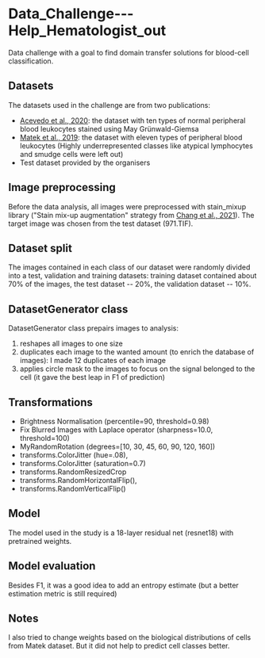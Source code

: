 # Data_Challenge---Help_Hematologist_out

Data challenge with a goal to find domain transfer solutions for blood-cell classification.

## Datasets

The datasets used in the challenge are from two publications: 
 - [Acevedo et al., 2020](https://doi.org/10.1016/j.dib.2020.105474): the dataset with ten types of normal peripheral blood leukocytes stained using May Grünwald-Giemsa
 - [Matek et al., 2019](https://doi.org/10.1038/s42256-019-0101-9): the dataset with eleven types of peripheral blood leukocytes (Highly underrepresented classes like atypical lymphocytes and smudge cells were left out)
 - Test dataset provided by the organisers
 
 ## Image preprocessing
 
Before the data analysis, all images were preprocessed with stain_mixup library ("Stain mix-up augmentation" strategy from [Chang et al., 2021](https://doi.org/10.1007/978-3-030-87199-4_11)). The target image was chosen from the test dataset (971.TIF).

## Dataset split

The images contained in each class of our dataset were randomly divided into a test, validation and training datasets: training dataset contained about 70% of the images, the test dataset -- 20%, the validation dataset -- 10%. 

## DatasetGenerator class

DatasetGenerator class prepairs images to analysis:
1. reshapes all images to one size
2. duplicates each image to the wanted amount (to enrich the database of images): I made 12 duplicates of each image
3. applies circle mask to the images to focus on the signal belonged to the cell (it gave the best leap in F1 of prediction)

## Transformations
- Brightness Normalisation (percentile=90, threshold=0.98)
- Fix Blurred Images with Laplace operator (sharpness=10.0, threshold=100)
- MyRandomRotation (degrees=\[10, 30, 45, 60, 90, 120, 160\])
- transforms.ColorJitter (hue=.08),
- transforms.ColorJitter (saturation=0.7)
- transforms.RandomResizedCrop
- transforms.RandomHorizontalFlip(),
- transforms.RandomVerticalFlip()

## Model
The model used in the study is a 18-layer residual net (resnet18) with pretrained weights.

## Model evaluation
Besides F1, it was a good idea to add an entropy estimate (but a better estimation metric is still required)

## Notes
I also tried to change weights based on the biological distributions of cells from Matek dataset. But it did not help to predict cell classes better.
